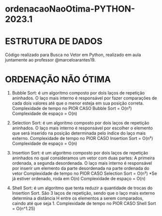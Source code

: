 # ordenacaoNaoOtima-PYTHON-2023.1
# ESTRUTURA DE DADOS
Código realizado para Busca no Vetor em Python, realizado em aula juntamente ao professor @marceloarantes19.

# ORDENAÇÃO NÃO ÓTIMA
1. Bubble Sort: é um algoritmo composto por dois laços de repetição aninhados. O laço mais interno é responsável por fazer comparações de cada dois valores até que o menor esteja em sua posição correta.
   Complexidade de tempo no PIOR CASO Bubble Sort = O(n²)
   Complexidade de espaço = O(n)

2. Selection Sort: é um algoritmo composto por dois laços de repetição aninhados. O laço mais interno é responsável por escolher o elemento que será inserido na posição determinada pelo índice do laço mais externo.
   Complexidade de tempo no PIOR CASO Insertion Sort = O(n²)
   Complexidade de espaço = O(n)

3. Insertion Sort: é um algoritmo composto por dois laços de repetição aninhados no qual consideramos um vetor com duas partes: A primeira ordenada, a segunda desordenada. O laço mais interno é responsável por inserir um elemento da parte desordenada na parte ordenada do vetor
   Complexidade de tempo no PIOR CASO Selection Sort = O(n²) *Se já estiver ordenado, roda em O(n)
   Complexidade de espaço = O(n)

4. Shell Sort: é um algoritmo que tenta reduzir a quantidade de trocas do Insertion Sort. São 3 laços de repetição, sendo que o laço mais externo determina a distância H entre os elementos a serem comparados, caindo até que seja 1.
   Complexidade de tempo no PIOR CASO Shell Sort = O(n^1.25)
